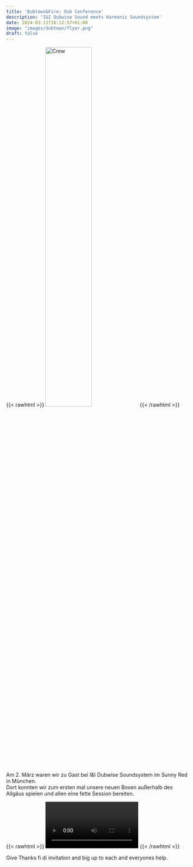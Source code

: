 ```yaml
---
title: 'Dubtown&Fire: Dub Conference'
description: 'I&I Dubwise Sound meets Harmonic Soundsystem'
date: 2024-03-11T16:12:57+01:00
image: "images/dubtown/flyer.png"
draft: false
---
```

{{< rawhtml >}}
<img src="/images/dubtown/1.jpg" alt="Crew" style="width:50%; height:auto;">
{{< /rawhtml >}}

Am 2. März waren wir zu Gast bei I&I Dubwise Soundsystem im Sunny Red in München.\
Dort konnten wir zum ersten mal unsere neuen Boxen außerhalb des Allgäus spielen und allen eine fette Session bereiten.

{{< rawhtml >}}
<video width=50% controls>
  <source src='/videos/dubtown_1.mp4' type='video/mp4'>
  Your Browser does not support this video tag
</video>
{{< /rawhtml >}}

Give Thanks fi di invitation and big up to each and everyones help.

